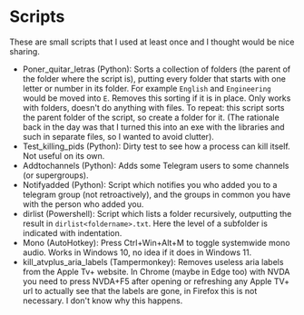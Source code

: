 # Scripts

These are small scripts that I used at least once and I thought would be nice sharing.

* Poner_quitar_letras (Python): Sorts a collection of folders (the parent of the folder where the script is), putting every folder that starts with one letter or number in its folder. For example `English` and `Engineering` would be moved into `E`. Removes this sorting if it is in place. Only works with folders, doesn't do anything with files. To repeat: this script sorts the parent folder of the script, so create a folder for it. (The rationale back in the day was that I turned this into an exe with the libraries and such in separate files, so I wanted to avoid clutter).
* Test_killing_pids (Python): Dirty test to see how a process can kill itself. Not useful on its own.
* Addtochannels (Python): Adds some Telegram users to some channels (or supergroups).
* Notifyadded (Python): Script which notifies you who added you to a telegram group (not retroactively), and the groups in common you have with the person who added you.
* dirlist (Powershell): Script which lists a folder recursively, outputting the result in `dirlist<foldername>.txt`. Here the level of a subfolder is indicated with indentation.
* Mono (AutoHotkey): Press Ctrl+Win+Alt+M to toggle systemwide mono audio. Works in Windows 10, no idea if it does in Windows 11.
* kill_atvplus_aria_labels (Tampermonkey): Removes useless aria labels from the Apple Tv+ website. In Chrome (maybe in Edge too) with NVDA you need to press NVDA+F5 after opening or refreshing any Apple TV+ url to actually see that the labels are gone, in Firefox this is not necessary. I don't know why this happens.

